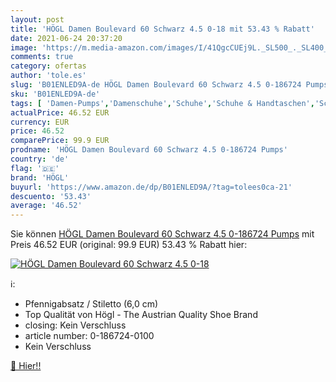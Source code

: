 ```yaml
---
layout: post
title: 'HÖGL Damen Boulevard 60 Schwarz 4.5 0-18 mit 53.43 % Rabatt'
date: 2021-06-24 20:37:20
image: 'https://m.media-amazon.com/images/I/41QgcCUEj9L._SL500_._SL400_.jpg'
comments: true
category: ofertas
author: 'tole.es'
slug: 'B01ENLED9A-de HÖGL Damen Boulevard 60 Schwarz 4.5 0-186724 Pumps'
sku: 'B01ENLED9A-de'
tags: [ 'Damen-Pumps','Damenschuhe','Schuhe','Schuhe & Handtaschen','Schuhe, Handtaschen & Accessoires','högl', ]
actualPrice: 46.52 EUR
currency: EUR
price: 46.52
comparePrice: 99.9 EUR
prodname: 'HÖGL Damen Boulevard 60 Schwarz 4.5 0-186724 Pumps'
country: 'de'
flag: '🇩🇪'
brand: 'HÖGL'
buyurl: 'https://www.amazon.de/dp/B01ENLED9A/?tag=tolees0ca-21'
descuento: '53.43'
average: '46.52'
---
```


Sie können [HÖGL Damen Boulevard 60 Schwarz 4.5 0-186724 Pumps](https://www.amazon.de/dp/B01ENLED9A/?tag=tolees0ca-21) mit Preis 46.52 EUR (original: 99.9 EUR) 53.43 % Rabatt hier:

[![HÖGL Damen Boulevard 60 Schwarz 4.5 0-18](https://m.media-amazon.com/images/I/41QgcCUEj9L._SL500_._SL400_.jpg)](https://www.amazon.de/dp/B01ENLED9A/?tag=tolees0ca-21)

ℹ️:

- Pfennigabsatz / Stiletto (6,0 cm)
- Top Qualität von Högl - The Austrian Quality Shoe Brand
- closing: Kein Verschluss
- article number: 0-186724-0100
- Kein Verschluss

[🛒 Hier!!](https://www.amazon.de/dp/B01ENLED9A/?tag=tolees0ca-21)
